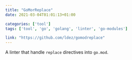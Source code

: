 ```yaml
---
title: "GoMorReplace"
date: 2021-03-04T01:01:13+01:00

categories: ['tool']
tags: ['tool', 'go', 'golang', 'linter', 'go-modules']

link: "https://github.com/ldez/gomodreplace"
---
```

A linter that handle `replace` directives into `go.mod`.

<!--more-->
